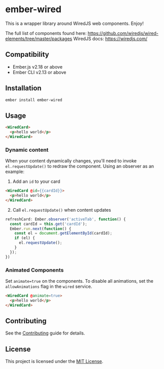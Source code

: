 ember-wired
==============================================================================

This is a wrapper library around WiredJS web components. Enjoy!

The full list of components found here: https://github.com/wiredjs/wired-elements/tree/master/packages
WiredJS docs: https://wiredjs.com/

Compatibility
------------------------------------------------------------------------------

* Ember.js v2.18 or above
* Ember CLI v2.13 or above


Installation
------------------------------------------------------------------------------

```sh
ember install ember-wired
```


Usage
------------------------------------------------------------------------------

```html
<WiredCard>
  <p>hello world</p>
</WiredCard>
```

### Dynamic content

When your content dynamically changes, you'll need to invoke `el.requestUpdate()` to
redraw the component. Using an observer as an example:

1. Add an `id` to your card

```html
<WiredCard @id={{cardId}}>
  <p>hello world</p>
</WiredCard>
```

2. Call `el.requestUpdate()` when content updates

```js
refreshCard: Ember.observer('activeTab', function() {
  const cardId = this.get('cardId');
  Ember.run.next(function() {
    const el = document.getElementById(cardId);
    if (el) {
      el.requestUpdate();
    }
  });
})
```

### Animated Components

Set `animate=true` on the components. To disable all animations, set the `allowAnimations`
flag in the `wired` service.

```html
<WiredCard @animate=true>
  <p>hello world</p>
</WiredCard>
```


Contributing
------------------------------------------------------------------------------

See the [Contributing](CONTRIBUTING.md) guide for details.


License
------------------------------------------------------------------------------

This project is licensed under the [MIT License](LICENSE.md).
